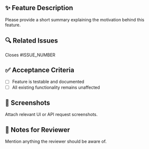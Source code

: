 ## ✨ Feature Description

Please provide a short summary explaining the motivation behind this feature.

## 🔍 Related Issues

Closes #ISSUE_NUMBER

## ✅ Acceptance Criteria

- [ ] Feature is testable and documented
- [ ] All existing functionality remains unaffected

## 📸 Screenshots

Attach relevant UI or API request screenshots.

## 🧠 Notes for Reviewer

Mention anything the reviewer should be aware of.
